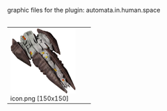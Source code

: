 graphic files for the plugin: automata.in.human.space<br>
<br>
<table>
	<tr valign="bottom">
		<td><a href="https://github.com/zuckungtest/endless-sky-plugins/blob/main/myplugins/automata.in.human.space/icon.png"><img src="https://raw.githubusercontent.com/zuckungtest/endless-sky-plugins/refs/heads/main/myplugins/automata.in.human.space/icon.png" width="150" height="150"></a><br>
		icon.png [150x150]</td>
		<td></td>
		<td></td>
	</tr>
</table>
